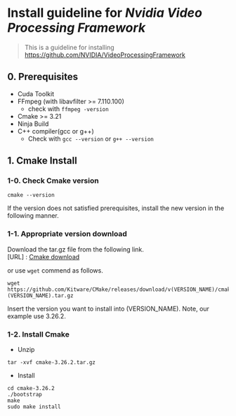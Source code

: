 # Install guideline for *Nvidia Video Processing Framework*
> This is a guideline for installing https://github.com/NVIDIA/VideoProcessingFramework

## 0. Prerequisites
- Cuda Toolkit
- FFmpeg (with libavfilter >= 7.110.100)
  - check with ```ffmpeg -version```
- Cmake >= 3.21
- Ninja Build
- C++ compiler(gcc or g++)
  - Check with ```gcc --version``` or ```g++ --version```

## 1. Cmake Install
### 1-0. Check Cmake version
```
cmake --version
```
If the version does not satisfied prerequisites, install the new version in the following manner.

### 1-1. Appropriate version download
Download the tar.gz file from the following link.\
[URL] : [Cmake download](https://cmake.org/download/)

or use ```wget``` commend as follows.
```
wget https://github.com/Kitware/CMake/releases/download/v(VERSION_NAME)/cmake-(VERSION_NAME).tar.gz
```
Insert the version you want to install into (VERSION_NAME). Note, our example use 3.26.2.

### 1-2. Install Cmake
- Unzip
```
tar -xvf cmake-3.26.2.tar.gz
```

- Install
```
cd cmake-3.26.2
./bootstrap
make
sudo make install
```
